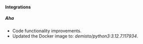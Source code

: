 #### Integrations

##### Aha
- Code functionality improvements.
- Updated the Docker image to: *demisto/python3:3.12.7.117934*.